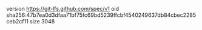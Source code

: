 version https://git-lfs.github.com/spec/v1
oid sha256:47b7ea0d3dfaa71bf75fc69bd5239ffcbf4540249637db84cbec2285ceb2cf11
size 3048
